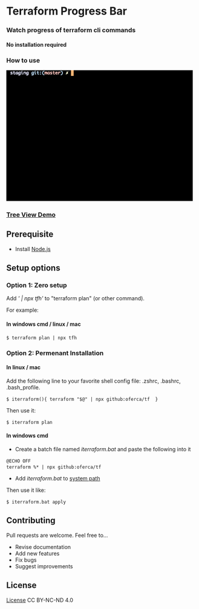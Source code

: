 # Terraform Progress Bar
### Watch progress of terraform cli commands
#### No installation required

### How to use 


![](https://github.com/oferca/tf/blob/main/demo.gif)


### [Tree View Demo](https://www.youtube.com/watch?v=orrhT1PQYsw)

## Prerequisite
* Install [Node.js](https://nodejs.org/)


## Setup options
### Option 1: Zero setup
Add *' | npx tfh'* to "terraform plan" (or other command).

For example:

####  In windows cmd / linux / mac 
```
$ terraform plan | npx tfh
```

### Option 2: Permenant Installation
#### In linux / mac 
Add the following line to your favorite shell config file: .zshrc, .bashrc, .bash_profile.
```
$ iterraform(){ terraform "$@" | npx github:oferca/tf  }
```
Then use it:
```
$ iterraform plan
```

#### In windows cmd 
* Create a batch file named *iterraform.bat* and paste the following into it
```
@ECHO OFF 
terraform %* | npx github:oferca/tf
```
* Add *iterraform.bat* to [system path](https://www.mathworks.com/matlabcentral/answers/94933-how-do-i-edit-my-system-path-in-windows)

Then use it like:
```
$ iterraform.bat apply
```

## Contributing

Pull requests are welcome. Feel free to...

- Revise documentation
- Add new features
- Fix bugs
- Suggest improvements

## License
[License](https://htmlpreview.github.io/?https://github.com/oferca/tf/blob/main/LICENSE) CC BY-NC-ND 4.0 <img src="https://encrypted-tbn0.gstatic.com/images?q=tbn:ANd9GcQz6HUcjVjf9BcSd19ld6N-catKylrVJSOU6A&usqp=CAU" height="12" width="55" />
